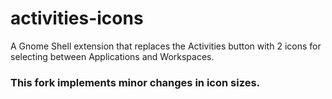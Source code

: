 # activities-icons
A Gnome Shell extension that replaces the Activities button with 2 icons for selecting between Applications and Workspaces.

### This fork implements minor changes in icon sizes.
